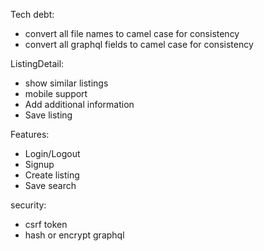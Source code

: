 Tech debt:
- convert all file names to camel case for consistency
- convert all graphql fields to camel case for consistency

ListingDetail:
- show similar listings
- mobile support
- Add additional information
- Save listing

Features:
- Login/Logout
- Signup
- Create listing
- Save search

security:
- csrf token
- hash or encrypt graphql

